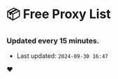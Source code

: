 # :package: Free Proxy List
### Updated every 15 minutes.

- Last updated: `2024-09-30 16:47`

:heart:
